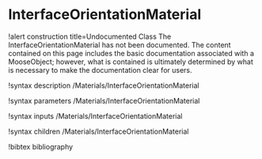 <!-- MOOSE Documentation Stub: Remove this when content is added. -->

# InterfaceOrientationMaterial

!alert construction title=Undocumented Class
The InterfaceOrientationMaterial has not been documented. The content contained on this page
includes the basic documentation associated with a MooseObject; however, what is contained is
ultimately determined by what is necessary to make the documentation clear for users.

!syntax description /Materials/InterfaceOrientationMaterial

!syntax parameters /Materials/InterfaceOrientationMaterial

!syntax inputs /Materials/InterfaceOrientationMaterial

!syntax children /Materials/InterfaceOrientationMaterial

!bibtex bibliography
